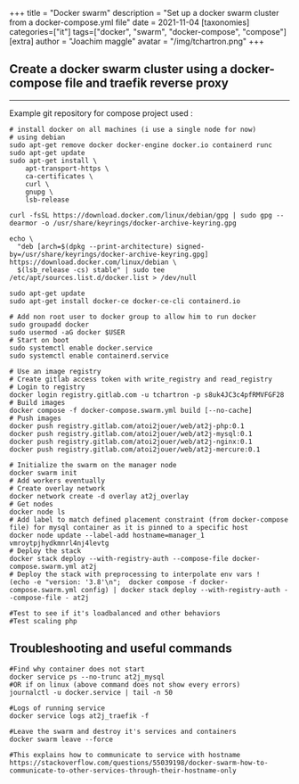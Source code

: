 +++
title = "Docker swarm"
description = "Set up a docker swarm cluster from a docker-compose.yml file"
date = 2021-11-04
[taxonomies]
categories=["it"]
tags=["docker", "swarm", "docker-compose", "compose"]
[extra]
author = "Joachim maggle"
avatar = "/img/tchartron.png"
+++

## Create a docker swarm cluster using a docker-compose file and traefik reverse proxy

___

Example git repository for compose project used :

```shell
# install docker on all machines (i use a single node for now)
# using debian
sudo apt-get remove docker docker-engine docker.io containerd runc
sudo apt-get update
sudo apt-get install \
    apt-transport-https \
    ca-certificates \
    curl \
    gnupg \
    lsb-release

curl -fsSL https://download.docker.com/linux/debian/gpg | sudo gpg --dearmor -o /usr/share/keyrings/docker-archive-keyring.gpg

echo \
  "deb [arch=$(dpkg --print-architecture) signed-by=/usr/share/keyrings/docker-archive-keyring.gpg] https://download.docker.com/linux/debian \
  $(lsb_release -cs) stable" | sudo tee /etc/apt/sources.list.d/docker.list > /dev/null

sudo apt-get update
sudo apt-get install docker-ce docker-ce-cli containerd.io

# Add non root user to docker group to allow him to run docker
sudo groupadd docker
sudo usermod -aG docker $USER
# Start on boot
sudo systemctl enable docker.service
sudo systemctl enable containerd.service

# Use an image registry
# Create gitlab access token with write_registry and read_registry
# Login to registry
docker login registry.gitlab.com -u tchartron -p s8uk4JC3c4pfRMVFGF28
# Build images
docker compose -f docker-compose.swarm.yml build [--no-cache]
# Push images
docker push registry.gitlab.com/atoi2jouer/web/at2j-php:0.1
docker push registry.gitlab.com/atoi2jouer/web/at2j-mysql:0.1
docker push registry.gitlab.com/atoi2jouer/web/at2j-nginx:0.1
docker push registry.gitlab.com/atoi2jouer/web/at2j-mercure:0.1

# Initialize the swarm on the manager node
docker swarm init
# Add workers eventually
# Create overlay network
docker network create -d overlay at2j_overlay
# Get nodes
docker node ls
# Add label to match defined placement constraint (from docker-compose file) for mysql container as it is pinned to a specific host
docker node update --label-add hostname=manager_1 vmroytpjhydkmnrl4nj4levtg
# Deploy the stack
docker stack deploy --with-registry-auth --compose-file docker-compose.swarm.yml at2j
# Deploy the stack with preprocessing to interpolate env vars !
(echo -e "version: '3.8'\n";  docker compose -f docker-compose.swarm.yml config) | docker stack deploy --with-registry-auth --compose-file - at2j

#Test to see if it's loadbalanced and other behaviors
#Test scaling php
```

## Troubleshooting and useful commands

```shell
#Find why container does not start
docker service ps --no-trunc at2j_mysql
#OR if on linux (above command does not show every errors)
journalctl -u docker.service | tail -n 50

#Logs of running service
docker service logs at2j_traefik -f

#Leave the swarm and destroy it's services and containers
docker swarm leave --force

#This explains how to communicate to service with hostname
https://stackoverflow.com/questions/55039198/docker-swarm-how-to-communicate-to-other-services-through-their-hostname-only
```
